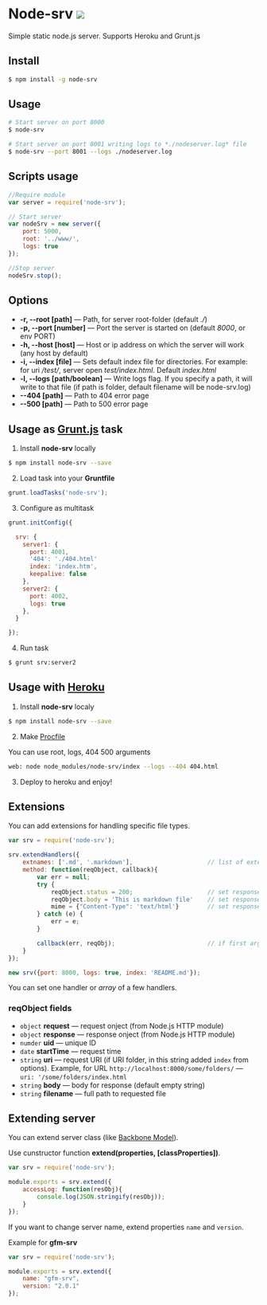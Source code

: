 Node-srv [![](https://badge.fury.io/js/node-srv.png)](https://npmjs.org/package/node-srv)
========
Simple static node.js server. Supports Heroku and Grunt.js

## Install

~~~~~ bash
$ npm install -g node-srv
~~~~~

## Usage

~~~~~ bash
# Start server on port 8000
$ node-srv

# Start server on port 8001 writing logs to *./nodeserver.log* file
$ node-srv --port 8001 --logs ./nodeserver.log
~~~~~

## Scripts usage

~~~~~ js
//Require module
var server = require('node-srv');

// Start server
var nodeSrv = new server({
    port: 5000,
    root: '../www/',
    logs: true
});

//Stop server
nodeSrv.stop();
~~~~~

## Options

- **-r, --root [path]** — Path, for server root-folder (default *./*)
- **-p, --port [number]** — Port the server is started on (default *8000*, or env PORT)
- **-h, --host [host]** — Host or ip address on which the server will work (any host by default)
- **-i, --index [file]** — Sets default index file for directories. For example: for uri */test/*, server open *test/index.html*. Default *index.html*
- **-l, --logs [path/boolean]** — Write logs flag. If you specify a path, it will write to that file (if path is folder, default filename will be node-srv.log)
- **--404 [path]** — Path to 404 error page
- **--500 [path]** — Path to 500 error page

## Usage as [Grunt.js](http://gruntjs.com/) task
1. Install **node-srv** locally

  ~~~~~ bash
  $ npm install node-srv --save
  ~~~~~

2. Load task into your **Gruntfile**

  ~~~~~ js
  grunt.loadTasks('node-srv');
  ~~~~~

3. Configure as multitask

  ~~~~~ js
  grunt.initConfig({

    srv: {
      server1: {
        port: 4001,
        '404': './404.html'
        index: 'index.htm',
        keepalive: false
      },
      server2: {
        port: 4002,
        logs: true
      },
    }

  });
  ~~~~~

4. Run task

  ~~~~~ bash
  $ grunt srv:server2
  ~~~~~

## Usage with [Heroku](https://heroku.com)

1. Install **node-srv** localy

  ~~~~~ bash
  $ npm install node-srv --save
  ~~~~~

2. Make [Procfile](https://devcenter.heroku.com/articles/getting-started-with-nodejs#declare-process-types-with-procfile)

  You can use root, logs, 404 500 arguments

  ~~~~~ bash
  web: node node_modules/node-srv/index --logs --404 404.html
  ~~~~~

3. Deploy to heroku and enjoy!

## Extensions

You can add extensions for handling specific file types.

~~~~~ js
var srv = require('node-srv');

srv.extendHandlers({
    extnames: ['.md', '.markdown'],                     // list of extensions (in lower case)
    method: function(reqObject, callback){
        var err = null;
        try {
            reqObject.status = 200;                     // set response status
            reqObject.body = 'This is markdown file'    // set response body
            mime = {"Content-Type": 'text/html'}        // set response Content-Type
        } catch (e) {
            err = e;
        }

        callback(err, reqObj);                          // if first argument is not null, server responds error with status `500`, else responds your content with your status
    }
});

new srv({port: 8000, logs: true, index: 'README.md'});
~~~~~
You can set one handler or *array* of a few handlers.

### reqObject fields
* `object` **request** — request onject (from Node.js HTTP module)
* `object` **response** — response onject (from Node.js HTTP module)
* `numder` **uid** — unique ID
* `date` **startTime** — request time
* `string` **uri** — request URI (if URI folder, in this string added `index` from options). Example, for URL `http://localhost:8000/some/folders/` — `uri: '/some/folders/index.html`
* `string` **body** — body for response (default empty string)
* `string` **filename** — full path to requested file

## Extending server
You can extend server class (like [Backbone Model](http://backbonejs.org/#Model-extend)).

Use cunstructor function **extend(properties, [classProperties])**.

~~~~~ js
var srv = require('node-srv');

module.exports = srv.extend({
    accessLog: function(resObj){
        console.log(JSON.stringify(resObj));
    }
});
~~~~~

If you want to change server name, extend properties `name` and `version`.

Example for **gfm-srv**
~~~~~ js
var srv = require('node-srv');

module.exports = srv.extend({
    name: "gfm-srv",
    version: "2.0.1"
});
~~~~~
